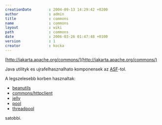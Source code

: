 ```yaml
---
creationDate        : 2004-09-13 14:29:42 +0200 
author              : admin 
title               : commons 
name                : commons 
layout              : wiki 
path                : commons 
date                : 2006-03-26 01:47:48 +0100 
version             : 1 
creator             : kocka 
---
```

[http://jakarta.apache.org/commons/](http://jakarta.apache.org/commons/)

Java utilityk es ujrafelhasznalhato komponensek az [ASF](ASF.html)-tol.

A legszelesebb korben hasznaltak:

*   [beanutils](beanutils.html)
*   [commons/httpclient](Missing.html)
*   [jelly](jelly.html)
*   [pool](Missing.html)
*   [threadpool](Missing.html)

satobbi.
